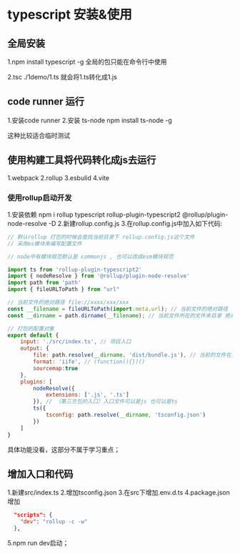 # typescript 安装&使用

## 全局安装

1.npm install typescript -g 全局的包只能在命令行中使用

2.tsc ./1demo/1.ts 就会将1.ts转化成1.js

## code runner 运行

1.安装code runner
2.安装 ts-node
  npm install ts-node -g

这种比较适合临时测试

## 使用构建工具将代码转化成js去运行

  1.webpack
  2.rollup
  3.esbulid
  4.vite

### 使用rollup启动开发

  1.安装依赖
  npm i rollup typescript rollup-plugin-typescript2 @rollup/plugin-node-resolve -D
  2.新建rollup.config.js
  3.在rollup.config.js中加入如下代码:

```js
// 默认rollup 打包的时候会查找当前目录下 rollup.config.js这个文件
// 采用es模块来编写配置文件

// node中有模块规范默认是 commonjs , 也可以改成esm模块规范

import ts from 'rollup-plugin-typescript2'
import { nodeResolve } from '@rollup/plugin-node-resolve'
import path from 'path'
import { fileURLToPath } from "url"

// 当前文件的绝对路径 file://xxxx/xxx/xxx
const __filename = fileURLToPath(import.meta.url); // 当前文件的绝对路径
const __dirname = path.dirname(__filename); // 当前文件所在的文件夹目录 绝对路径

// 打包的配置对象
export default {
    input: './src/index.ts', // 项目入口
    output: {
        file: path.resolve(__dirname, 'dist/bundle.js'), // 当前的文件在当前目录下的dist目录
        format: 'iife', // (function(){})()
        sourcemap:true
    },
    plugins: [
        nodeResolve({
            extensions: ['.js', '.ts']
        }), // （第三方包的入口）入口文件可以是js 也可以是ts
        ts({
            tsconfig: path.resolve(__dirname, 'tsconfig.json')
        })
    ]
}
```

具体功能没看，这部分不属于学习重点；

## 增加入口和代码

1.新建src/index.ts
2.增加tsconfig.json
3.在src下增加.env.d.ts
4.package.json增加

```json
  "scripts": {
    "dev": "rollup -c -w"
  },
```

5.npm run dev启动；
